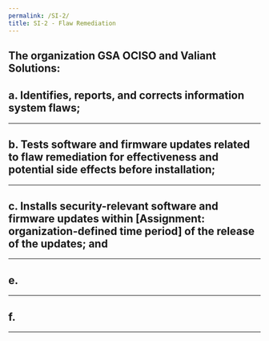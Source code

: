 ```yaml
---
permalink: /SI-2/
title: SI-2 - Flaw Remediation
---
```

## The organization GSA OCISO and Valiant Solutions&colon;
## a. Identifies, reports, and corrects information system flaws;  
* * *   
## b. Tests software and firmware updates related to flaw remediation for effectiveness and potential side effects before installation;  
* * *   
## c. Installs security-relevant software and firmware updates within [Assignment&colon; organization-defined time period] of the release of the updates; and  
* * *   
## e.   
* * *   
## f.   
* * *   
